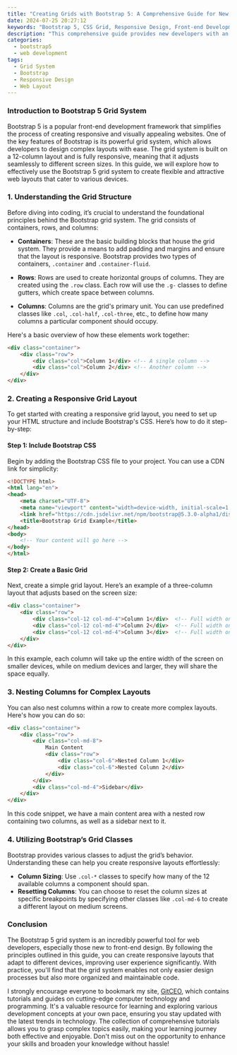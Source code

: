 ```yaml
---
title: "Creating Grids with Bootstrap 5: A Comprehensive Guide for New Developers"
date: 2024-07-25 20:27:12
keywords: "Bootstrap 5, CSS Grid, Responsive Design, Front-end Development, Web Development"
description: "This comprehensive guide provides new developers with an in-depth overview of creating grids using Bootstrap 5. It covers the fundamentals of responsive design, the Bootstrap grid system, and practical examples, empowering newcomers to create visually appealing and functional web layouts with ease. With detailed step-by-step instructions and code snippets, this article equips readers with the essential knowledge to effectively utilize Bootstrap 5's grid system, improve their web development skills, and enhance the user experience of their web applications. Understand the principles behind grid layouts, explore Bootstrap's utility classes, and start developing modern websites with a responsive design philosophy."
categories:
  - bootstrap5
  - web development
tags:
  - Grid System
  - Bootstrap 
  - Responsive Design
  - Web Layout
---
```


### Introduction to Bootstrap 5 Grid System

Bootstrap 5 is a popular front-end development framework that simplifies the process of creating responsive and visually appealing websites. One of the key features of Bootstrap is its powerful grid system, which allows developers to design complex layouts with ease. The grid system is built on a 12-column layout and is fully responsive, meaning that it adjusts seamlessly to different screen sizes. In this guide, we will explore how to effectively use the Bootstrap 5 grid system to create flexible and attractive web layouts that cater to various devices.

<!-- more -->

### 1. Understanding the Grid Structure

Before diving into coding, it’s crucial to understand the foundational principles behind the Bootstrap grid system. The grid consists of containers, rows, and columns:

- **Containers**: These are the basic building blocks that house the grid system. They provide a means to add padding and margins and ensure that the layout is responsive. Bootstrap provides two types of containers, `.container` and `.container-fluid`.

- **Rows**: Rows are used to create horizontal groups of columns. They are created using the `.row` class. Each row will use the `.g-` classes to define gutters, which create space between columns.

- **Columns**: Columns are the grid's primary unit. You can use predefined classes like `.col`, `.col-half`, `.col-three`, etc., to define how many columns a particular component should occupy.

Here's a basic overview of how these elements work together:

```html
<div class="container">
    <div class="row">
        <div class="col">Column 1</div> <!-- A single column -->
        <div class="col">Column 2</div> <!-- Another column -->
    </div>
</div>
```

### 2. Creating a Responsive Grid Layout

To get started with creating a responsive grid layout, you need to set up your HTML structure and include Bootstrap's CSS. Here’s how to do it step-by-step:

#### Step 1: Include Bootstrap CSS

Begin by adding the Bootstrap CSS file to your project. You can use a CDN link for simplicity:

```html
<!DOCTYPE html>
<html lang="en">
<head>
    <meta charset="UTF-8">
    <meta name="viewport" content="width=device-width, initial-scale=1.0">
    <link href="https://cdn.jsdelivr.net/npm/bootstrap@5.3.0-alpha1/dist/css/bootstrap.min.css" rel="stylesheet">
    <title>Bootstrap Grid Example</title>
</head>
<body>
    <!-- Your content will go here -->
</body>
</html>
```

#### Step 2: Create a Basic Grid

Next, create a simple grid layout. Here’s an example of a three-column layout that adjusts based on the screen size:

```html
<div class="container">
    <div class="row">
        <div class="col-12 col-md-4">Column 1</div>  <!-- Full width on mobile, 1/3 on medium screens -->
        <div class="col-12 col-md-4">Column 2</div>  <!-- Full width on mobile, 1/3 on medium screens -->
        <div class="col-12 col-md-4">Column 3</div>  <!-- Full width on mobile, 1/3 on medium screens -->
    </div>
</div>
```

In this example, each column will take up the entire width of the screen on smaller devices, while on medium devices and larger, they will share the space equally.

### 3. Nesting Columns for Complex Layouts

You can also nest columns within a row to create more complex layouts. Here's how you can do so:

```html
<div class="container">
    <div class="row">
        <div class="col-md-8">
            Main Content
            <div class="row">
                <div class="col-6">Nested Column 1</div>
                <div class="col-6">Nested Column 2</div>
            </div>
        </div>
        <div class="col-md-4">Sidebar</div>
    </div>
</div>
```

In this code snippet, we have a main content area with a nested row containing two columns, as well as a sidebar next to it.

### 4. Utilizing Bootstrap’s Grid Classes

Bootstrap provides various classes to adjust the grid’s behavior. Understanding these can help you create responsive layouts effortlessly:

- **Column Sizing**: Use `.col-*` classes to specify how many of the 12 available columns a component should span.
- **Resetting Columns**: You can choose to reset the column sizes at specific breakpoints by specifying other classes like `.col-md-6` to create a different layout on medium screens.

### Conclusion

The Bootstrap 5 grid system is an incredibly powerful tool for web developers, especially those new to front-end design. By following the principles outlined in this guide, you can create responsive layouts that adapt to different devices, improving user experience significantly. With practice, you'll find that the grid system enables not only easier design processes but also more organized and maintainable code.

I strongly encourage everyone to bookmark my site, [GitCEO](https://gitceo.com), which contains tutorials and guides on cutting-edge computer technology and programming. It's a valuable resource for learning and exploring various development concepts at your own pace, ensuring you stay updated with the latest trends in technology. The collection of comprehensive tutorials allows you to grasp complex topics easily, making your learning journey both effective and enjoyable. Don't miss out on the opportunity to enhance your skills and broaden your knowledge without hassle!